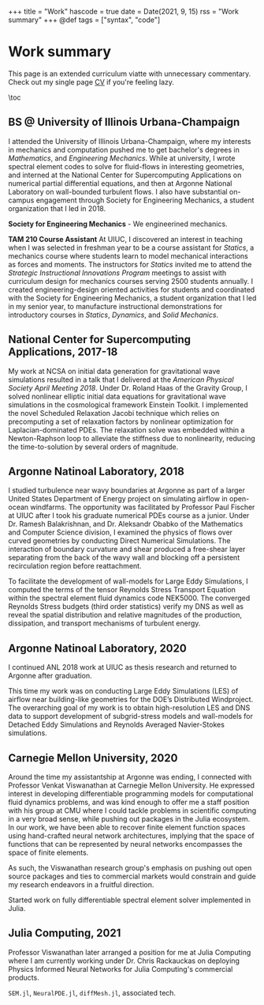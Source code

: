 
+++
title = "Work"
hascode = true
date = Date(2021, 9, 15)
rss = "Work summary"
+++
@def tags = ["syntax", "code"]

# Work summary
This page is an extended curriculum viatte with unnecessary commentary. Check out my single page [CV](https://github.com/vpuri3/vpCV/raw/master/vpCV.pdf) if you're feeling lazy.

\toc

## BS @ University of Illinois Urbana-Champaign
I attended the University of Illinois Urbana-Champaign, where my interests in mechanics and computation pushed me to get bachelor's degrees in *Mathematics*, and *Engineering Mechanics*. While at university, I wrote spectral element codes to solve for fluid-flows in interesting geometries, and interned at the National Center for Supercomputing Applications on numerical partial differential equations, and then at Argonne National Laboratory on wall-bounded turbulent flows. I also have substantial on-campus engagement through Society for Engineering Mechanics, a student organization that I led in 2018.

**Society for Engineering Mechanics** - We engineerined mechanics.

**TAM 210 Course Assistant**
At UIUC, I discovered an interest in teaching when I was selected in freshman year to be a course assistant for *Statics*, a mechanics course where students learn to model mechanical interactions as forces and moments. The instructors for *Statics* invited me to attend the *Strategic Instructional Innovations Program* meetings to assist with curriculum design for mechanics courses serving $2500$ students annually. I created engineering-design oriented activities for students and coordinated with the Society for Engineering Mechanics, a student organization that I led in my senior year, to manufacture instructional demonstrations for introductory courses in *Statics*, *Dynamics*, and *Solid Mechanics*.

## National Center for Supercomputing Applications, 2017-18

My work at NCSA on initial data generation for gravitational wave simulations resulted in a talk that I delivered at the *American Physical Society April Meeting 2018*. Under Dr. Roland Haas of the Gravity Group, I solved nonlinear elliptic initial data equations for gravitational wave simulations in the cosmological framework Einstein Toolkit. I implemented the novel Scheduled Relaxation Jacobi technique which relies on precomputing a set of relaxation factors by nonlinear optimization for Laplacian-dominated PDEs. The relaxation solve was embedded within a Newton-Raphson loop to alleviate the stiffness due to nonlinearity, reducing the time-to-solution by several orders of magnitude.

## Argonne Natinoal Laboratory, 2018
I studied turbulence near wavy boundaries at Argonne as part of a larger United States Department of Energy project on simulating airflow in open-ocean windfarms. The opportunity was facilitated by Professor Paul Fischer at UIUC after I took his graduate numerical PDEs course as a junior. Under Dr. Ramesh Balakrishnan, and Dr. Aleksandr Obabko of the Mathematics and Computer Science division, I examined the physics of flows over curved geometries by conducting Direct Numerical Simulations. The interaction of boundary curvature and shear produced a free-shear layer separating from the back of the wavy wall and blocking off a persistent recirculation region before reattachment.

To facilitate the development of wall-models for Large Eddy Simulations, I computed the terms of the tensor Reynolds Stress Transport Equation within the spectral element fluid dynamics code NEK5000. The converged Reynolds Stress budgets (third order statistics) verify my DNS as well as reveal the spatial distribution and relative magnitudes of the production, dissipation, and transport mechanisms of turbulent energy.


## Argonne Natinoal Laboratory, 2020
I continued ANL 2018 work at UIUC as thesis research and returned to Argonne after graduation.

This time my work was on conducting Large Eddy Simulations (LES) of airflow near building-like geometries for the DOE’s Distributed Windproject. The overarching goal of my work is to obtain high-resolution  LES  and  DNS  data to  support  development  of subgrid-stress  models  and  wall-models for Detached Eddy Simulations and Reynolds Averaged Navier-Stokes simulations.

## Carnegie Mellon University, 2020
Around the time my assistantship at Argonne was ending, I connected with Professor Venkat Viswanathan at Carnegie Mellon University. He expressed interest in developing differentiable programming models for computational fluid dynamics problems, and was kind enough to offer me a staff position with his group at CMU where I could tackle problems in scientific computing in a very broad sense, while pushing out packages in the Julia ecosystem. In our work, we have been able to recover finite element function spaces using hand-crafted neural network architectures, implying that the space of functions that can be represented by neural networks encompasses the space of finite elements.

As such, the Viswanathan research group's emphasis on pushing out open source packages and ties to commercial markets would constrain and guide my research endeavors in a fruitful direction.

Started work on fully differentiable spectral element solver implemented in Julia.

## Julia Computing, 2021
Professor Viswanathan later arranged a position for me at Julia Computing where I am currently working under Dr. Chris Rackauckas on deploying Physics Informed Neural Networks for Julia Computing's commercial products.

`SEM.jl`, `NeuralPDE.jl`, `diffMesh.jl`, associated tech.
